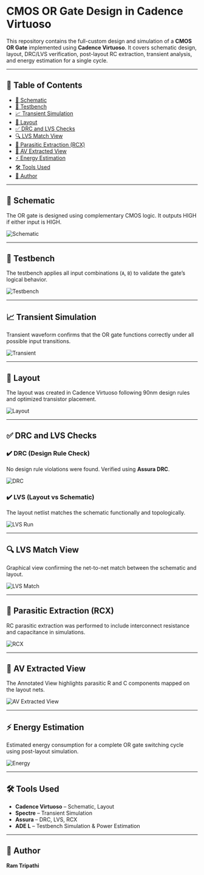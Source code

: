 
# CMOS OR Gate Design in Cadence Virtuoso

This repository contains the full-custom design and simulation of a **CMOS OR Gate** implemented using **Cadence Virtuoso**. It covers schematic design, layout, DRC/LVS verification, post-layout RC extraction, transient analysis, and energy estimation for a single cycle.

---

## 📁 Table of Contents  
- [🧩 Schematic](#-schematic)  
- [🧪 Testbench](#-testbench)  
- [📈 Transient Simulation](#-transient-simulation)  
- [🧱 Layout](#-layout)  
- [✅ DRC and LVS Checks](#-drc-and-lvs-checks)  
- [🔍 LVS Match View](#-lvs-match-view)  
- [🧠 Parasitic Extraction (RCX)](#-parasitic-extraction-rcx)  
- [🧾 AV Extracted View](#-av-extracted-view)  
- [⚡ Energy Estimation](#-energy-estimation)  
- [🛠️ Tools Used](#-tools-used)  
- [👤 Author](#-author)

---

## 🧩 Schematic  
The OR gate is designed using complementary CMOS logic. It outputs HIGH if either input is HIGH.

![Schematic](./Schematic_OR.png)

---

## 🧪 Testbench  
The testbench applies all input combinations (`A`, `B`) to validate the gate’s logical behavior.

![Testbench](./OR_Gate_testbench.png)

---

## 📈 Transient Simulation  
Transient waveform confirms that the OR gate functions correctly under all possible input transitions.

![Transient](./OR_Gate_transient_waveform.png)

---

## 🧱 Layout  
The layout was created in Cadence Virtuoso following 90nm design rules and optimized transistor placement.

![Layout](./OR_Layout.png)

---

## ✅ DRC and LVS Checks  

### ✔️ DRC (Design Rule Check)  
No design rule violations were found. Verified using **Assura DRC**.

![DRC](./DRC_Clearance.png)

### ✔️ LVS (Layout vs Schematic)  
The layout netlist matches the schematic functionally and topologically.

![LVS Run](./LVS_run.png)

---

## 🔍 LVS Match View  
Graphical view confirming the net-to-net match between the schematic and layout.

![LVS Match](./LVS_Match.png)

---

## 🧠 Parasitic Extraction (RCX)  
RC parasitic extraction was performed to include interconnect resistance and capacitance in simulations.

![RCX](./RCX_Run.png)

---

## 🧾 AV Extracted View  
The Annotated View highlights parasitic R and C components mapped on the layout nets.

![AV Extracted View](./AV_Extracted_view.png)

---

## ⚡ Energy Estimation  
Estimated energy consumption for a complete OR gate switching cycle using post-layout simulation.

![Energy](./Energy_one_cycle_OR.png)

---

## 🛠️ Tools Used  
- **Cadence Virtuoso** – Schematic, Layout  
- **Spectre** – Transient Simulation  
- **Assura** – DRC, LVS, RCX  
- **ADE L** – Testbench Simulation & Power Estimation

---

## 👤 Author  
**Ram Tripathi**
